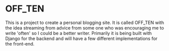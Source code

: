 # OFF_TEN
This is a project to create a personal blogging site. It is called OFF_TEN with the idea streaming from advice from some one who was encouraging me to write 'often' so I could be a better writer. Primarily it is being built with Django for the backend and will have a few different implementations for the front-end.
